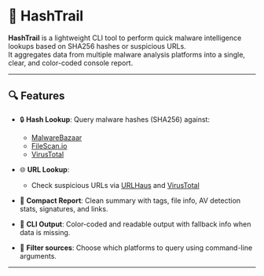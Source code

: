 # 🐪 HashTrail

**HashTrail** is a lightweight CLI tool to perform quick malware intelligence lookups based on SHA256 hashes or suspicious URLs.  
It aggregates data from multiple malware analysis platforms into a single, clear, and color-coded console report.

---

## 🔍 Features

- 🔒 **Hash Lookup**: Query malware hashes (SHA256) against:
  - [MalwareBazaar](https://bazaar.abuse.ch/)
  - [FileScan.io](https://www.filescan.io/)
  - [VirusTotal](https://www.virustotal.com/)

- 🌐 **URL Lookup**:
  - Check suspicious URLs via [URLHaus](https://urlhaus.abuse.ch/) and [VirusTotal](https://www.virustotal.com/)

- 📄 **Compact Report**: Clean summary with tags, file info, AV detection stats, signatures, and links.

- 🎨 **CLI Output**: Color-coded and readable output with fallback info when data is missing.

- 🧹 **Filter sources**: Choose which platforms to query using command-line arguments.

---

